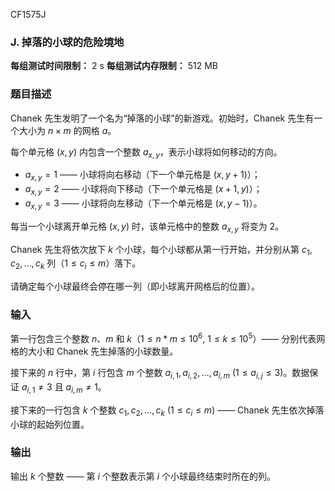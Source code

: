 CF1575J

### J. 掉落的小球的危险境地

**每组测试时间限制：** 2 s
**每组测试内存限制：** 512 MB

### 题目描述

Chanek 先生发明了一个名为“掉落的小球”的新游戏。初始时，Chanek 先生有一个大小为 $n \times m$ 的网格 $a$。

每个单元格 $(x, y)$ 内包含一个整数 $a_{x,y}$，表示小球将如何移动的方向。

*   $a_{x,y} = 1$ —— 小球将向右移动（下一个单元格是 $(x, y + 1)$）；
*   $a_{x,y} = 2$ —— 小球将向下移动（下一个单元格是 $(x + 1, y)$）；
*   $a_{x,y} = 3$ —— 小球将向左移动（下一个单元格是 $(x, y - 1)$）。

每当一个小球离开单元格 $(x, y)$ 时，该单元格中的整数 $a_{x,y}$ 将变为 2。

Chanek 先生将依次放下 $k$ 个小球，每个小球都从第一行开始，并分别从第 $c_1, c_2, \dots, c_k$ 列（$1 \le c_i \le m$）落下。

请确定每个小球最终会停在哪一列（即小球离开网格后的位置）。

### 输入

第一行包含三个整数 $n$、$m$ 和 $k$（$1 \le n * m \le 10^6$, $1 \le k \le 10^5$）—— 分别代表网格的大小和 Chanek 先生掉落的小球数量。

接下来的 $n$ 行中，第 $i$ 行包含 $m$ 个整数 $a_{i,1}, a_{i,2}, \dots, a_{i,m}$ ($1 \le a_{i,j} \le 3$)。数据保证 $a_{i,1} \ne 3$ 且 $a_{i,m} \ne 1$。

接下来的一行包含 $k$ 个整数 $c_1, c_2, \dots, c_k$ ($1 \le c_i \le m$) —— Chanek 先生依次掉落小球的起始列位置。

### 输出

输出 $k$ 个整数 —— 第 $i$ 个整数表示第 $i$ 个小球最终结束时所在的列。